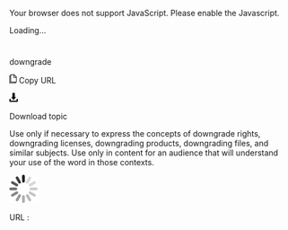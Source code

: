 Your browser does not support JavaScript. Please enable the Javascript.

Loading...

# 

downgrade

![Copy URL](downgrade_files/Copy.png)
Copy URL

![Download](downgrade_files/Download.png)

Download topic

Use
only if necessary to express the concepts of downgrade rights,
downgrading licenses, downgrading products, downgrading files, and
similar subjects. Use only in content for an audience that will
understand your use of the word in those contexts. 

![In progress](downgrade_files/activity-large.gif)

URL :
